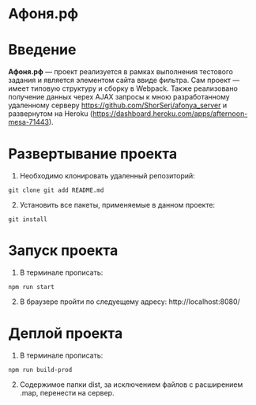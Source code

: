 **Афоня.рф**
==============
# Введение <a name="Introduction"></a>

**Афоня.рф** — проект реализуется в рамках выполнения тестового задания и является элементом сайта ввиде фильтра. Сам проект — имеет типовую структуру и сборку в Webpack. Также реализовано получение данных черех AJAX запросы к мною разработанному удаленному серверу https://github.com/ShorSerj/afonya_server и развернутом на Heroku (https://dashboard.heroku.com/apps/afternoon-mesa-71443).

# Развертывание проекта
1. Необходимо клонировать удаленный репозиторий:

```
git clone git add README.md
```

2. Установить все пакеты, применяемые в данном проекте:

```    
git install
```

# Запуск проекта
1. В терминале прописать: 

```    
npm run start
```

2. В браузере пройти по следуещему адресу: http://localhost:8080/

# Деплой проекта
1. В терминале прописать: 

```    
npm run build-prod
```

2. Содержимое папки dist, за исключением файлов с расширением .map, перенести на сервер.
